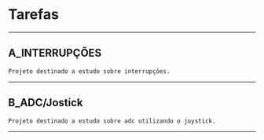 # Tarefas
---
## A_INTERRUPÇÕES
    Projeto destinado a estudo sobre interrupções.
---
## B_ADC/Jostick
    Projeto destinado a estudo sobre adc utilizando o joystick.
---
